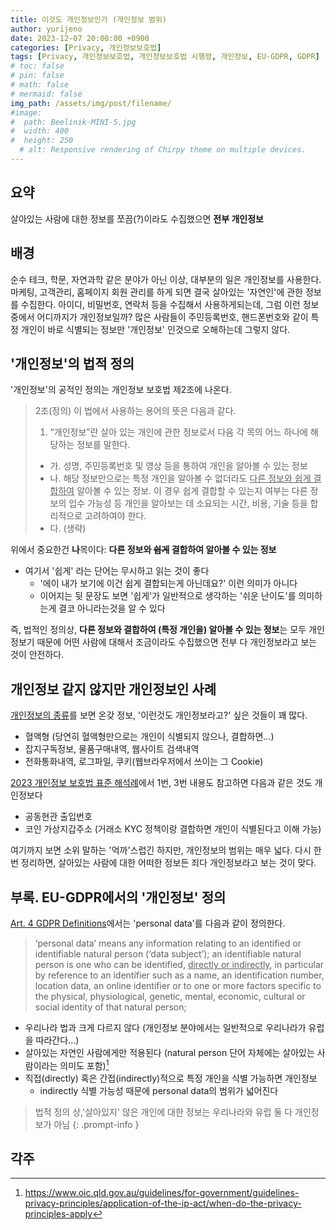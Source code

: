```yaml
---
title: 이것도 개인정보인가 (개인정보 범위)
author: yurijeno
date: 2023-12-07 20:00:00 +0900
categories: [Privacy, 개인정보보호법]
tags: [Privacy, 개인정보보호법, 개인정보보호법 시행령, 개인정보, EU-GDPR, GDPR]
# toc: false
# pin: false
# math: false
# mermaid: false
img_path: /assets/img/post/filename/
#image:
#  path: Beelinik-MINI-S.jpg
#  width: 400
#  height: 250
  # alt: Responsive rendering of Chirpy theme on multiple devices.
---
```



## 요약

살아있는 사람에 대한 정보를 쪼끔(?)이라도 수집했으면 **전부 개인정보**

## 배경

순수 테크, 학문, 자연과학 같은 분야가 아닌 이상, 대부분의 일은 개인정보를 사용한다. 마케팅, 고객관리, 홈페이지 회원 관리를 하게 되면 결국 살아있는 '자연인'에 관한 정보를 수집한다. 아이디, 비밀번호, 연락처 등을 수집해서 사용하게되는데, 그럼 이런 정보중에서 어디까지가 개인정보일까? 많은 사람들이 주민등록번호, 핸드폰번호와 같이 특정 개인이 바로 식별되는 정보만 '개인정보' 인것으로 오해하는데 그렇지 않다.

## '개인정보'의 법적 정의

'개인정보'의 공적인 정의는 개인정보 보호법 제2조에 나온다.

> 2조(정의) 이 법에서 사용하는 용어의 뜻은 다음과 같다.
>   1. “개인정보”란 살아 있는 개인에 관한 정보로서 다음 각 목의 어느 하나에 해당하는 정보를 말한다.
>   - 가. 성명, 주민등록번호 및 영상 등을 통하여 개인을 알아볼 수 있는 정보
>   - 나. 해당 정보만으로는 특정 개인을 알아볼 수 없더라도 <u>다른 정보와 쉽게 결합하여</u> 알아볼 수 있는 정보. 이 경우 쉽게 결합할 수 있는지 여부는 다른 정보의 입수 가능성 등 개인을 알아보는 데 소요되는 시간, 비용, 기술 등을 합리적으로 고려하여야 한다.
>   - 다. (생략)

위에서 중요한건 **나**목이다: **다른 정보와 ~~쉽게~~ 결합하여 알아볼 수 있는 정보**
- 여기서 '쉽게' 라는 단어는 무시하고 읽는 것이 좋다
  - '에이 내가 보기에 이건 쉽게 결합되는게 아닌데요?' 이런 의미가 아니다
  - 이어지는 뒷 문장도 보면 '쉽게'가 일반적으로 생각하는 '쉬운 난이도'를 의미하는게 결코 아니라는것을 알 수 있다

즉, 법적인 정의상, **다른 정보와 결합하여 (특정 개인을) 알아볼 수 있는 정보**는 모두 개인정보기 때문에 어떤 사람에 대해서 조금이라도 수집했으면 전부 다 개인정보라고 보는 것이 안전하다.

## 개인정보 같지 않지만 개인정보인 사례

[개인정보의 종류](https://www.privacy.go.kr/front/contents/cntntsView.do?contsNo=35)를 보면 온갖 정보, '이런것도 개인정보라고?' 싶은 것들이 꽤 많다.
- 혈액형 (당연히 혈액형만으로는 개인이 식별되지 않으나, 결합하면...)
- 잡지구독정보, 물품구매내역, 웹사이트 검색내역
- 전화통화내역, 로그파일, 쿠키(웹브라우저에서 쓰이는 그 Cookie)

[2023 개인정보 보호법 표준 해석례](https://www.pipc.go.kr/np/cop/bbs/selectBoardArticle.do?bbsId=BS217&mCode=D010030000&nttId=9072)에서 1번, 3번 내용도 참고하면 다음과 같은 것도 개인정보다
- 공동현관 출입번호
- 코인 가상지갑주소 (거래소 KYC 정책이랑 결합하면 개인이 식별된다고 이해 가능)

여기까지 보면 소위 말하는 '억까'스럽긴 하지만, 개인정보의 범위는 매우 넓다. 다시 한번 정리하면, 살아있는 사람에 대한 어떠한 정보든 죄다 개인정보라고 보는 것이 맞다.


## 부록. EU-GDPR에서의 '개인정보' 정의

[Art. 4 GDPR Definitions](https://gdpr-info.eu/art-4-gdpr/)에서는 'personal data'를 다음과 같이 정의한다.

> ‘personal data’ means any information relating to an identified or identifiable natural person (‘data subject’); an identifiable natural person is one who can be identified, <u>directly or indirectly</u>, in particular by reference to an identifier such as a name, an identification number, location data, an online identifier or to one or more factors specific to the physical, physiological, genetic, mental, economic, cultural or social identity of that natural person;

- 우리나라 법과 크게 다르지 않다 (개인정보 분야에서는 일반적으로 우리나라가 유럽을 따라간다...)
- 살아있는 자연인 사람에게만 적용된다 (natural person 단어 자체에는 살아있는 사람이라는 의미도 포함)[^naturalperson]
- 직접(directly) 혹은 간접(indirectly)적으로 특정 개인을 식별 가능하면 개인정보
  - indirectly 식별 가능성 때문에 personal data의 범위가 넓어진다


> 법적 정의 상,'살아있지' 않은 개인에 대한 정보는 우리나라와 유럽 둘 다 개인정보가 아님
{: .prompt-info }



## 각주

[^naturalperson]: https://www.oic.qld.gov.au/guidelines/for-government/guidelines-privacy-principles/application-of-the-ip-act/when-do-the-privacy-principles-apply
